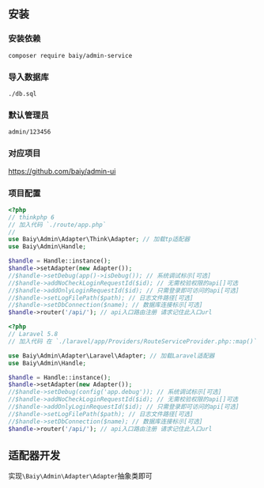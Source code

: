 ## 安装

### 安装依赖
```
composer require baiy/admin-service
```

### 导入数据库
`./db.sql`

### 默认管理员
`admin/123456`

### 对应项目
<https://github.com/baiy/admin-ui>

### 项目配置

```php
<?php
// thinkphp 6
// 加入代码 `./route/app.php`
// 
use Baiy\Admin\Adapter\Think\Adapter; // 加载tp适配器
use Baiy\Admin\Handle;

$handle = Handle::instance();
$handle->setAdapter(new Adapter());
//$handle->setDebug(app()->isDebug()); // 系统调试标示[可选]
//$handle->addNoCheckLoginRequestId($id); // 无需校验权限的api[]可选
//$handle->addOnlyLoginRequestId($id); // 只需登录即可访问的api[可选]
//$handle->setLogFilePath($path); // 日志文件路径[可选]
//$handle->setDbConnection($name); // 数据库连接标示[可选]
$handle->router('/api/'); // api入口路由注册 请求记住此入口url
```

```php
<?php
// Laravel 5.8
// 加入代码 在 `./laravel/app/Providers/RouteServiceProvider.php::map()` 方法中

use Baiy\Admin\Adapter\Laravel\Adapter; // 加载Laravel适配器
use Baiy\Admin\Handle;

$handle = Handle::instance();
$handle->setAdapter(new Adapter());
//$handle->setDebug(config('app.debug')); // 系统调试标示[可选]
//$handle->addNoCheckLoginRequestId($id); // 无需校验权限的api[]可选
//$handle->addOnlyLoginRequestId($id); // 只需登录即可访问的api[可选]
//$handle->setLogFilePath($path); // 日志文件路径[可选]
//$handle->setDbConnection($name); // 数据库连接标示[可选]
$handle->router('/api/'); // api入口路由注册 请求记住此入口url
```

## 适配器开发

实现`\Baiy\Admin\Adapter\Adapter`抽象类即可






